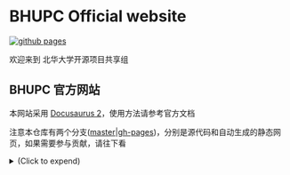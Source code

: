 # BHUPC Official website

[![github pages](https://github.com/ruixi-rebirth/ruixi-rebirth.github.io/actions/workflows/gh_pages.yml/badge.svg)](https://github.com/ruixi-rebirth/ruixi-rebirth.github.io/actions/workflows/documentation.yml)

欢迎来到 北华大学开源项目共享组

## BHUPC 官方网站

本网站采用 [Docusaurus 2](https://docusaurus.io/)，使用方法请参考官方文档

注意本仓库有两个分支([master](https://github.com/BHUPC90/BHUPC90.github.io/tree/master)|[gh-pages](https://github.com/BHUPC90/BHUPC90.github.io/tree/gh-pages))，分别是源代码和自动生成的静态网页，如果需要参与贡献，请往下看


<details>
<summary><b></b> <span style="font-size:14px;">(Click to expend) </span> </summary>

### 🔨 依赖
- yarn

### 🚀 开始
1. 在 Github 上 fork https://github.com/BHUPC90/BHUPC90.github.io 到自己账户下
2. 克隆到本地 
```bash
$ git clone https://github.com/<你的用户名>/BHUPC90.github.io.git --branch=master --depth=1 
```
3. 进入该项目里
```bash
$ cd BHUPC90.github.io
```
4. 调试
```bash
#此命令启动本地开发服务器,默认情况下,浏览器窗口将在 http://localhost:3000 打开,即时渲染
$ yarn && yarn run start 
```
5. 构建
```bash
#内容将在build目录中，可以复制到任何静态文件托管服务
$ yarn build
```
6. 将该项目推送到Github
```
$ git push -u origin master
```
7. 发起 Pr
</details>
